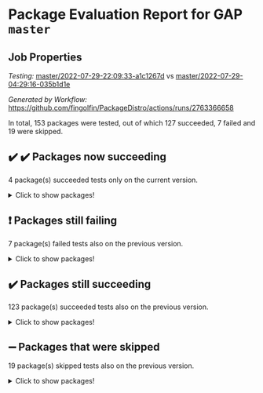 # Package Evaluation Report for GAP `master`

## Job Properties

*Testing:* [master/2022-07-29-22:09:33-a1c1267d](https://github.com/fingolfin/PackageDistro/blob/data/reports/master/2022-07-29-22:09:33-a1c1267d) vs [master/2022-07-29-04:29:16-035b1d1e](https://github.com/fingolfin/PackageDistro/blob/data/reports/master/2022-07-29-04:29:16-035b1d1e)

*Generated by Workflow:* https://github.com/fingolfin/PackageDistro/actions/runs/2763366658

In total, 153 packages were tested, out of which 127 succeeded, 7 failed and 19 were skipped.

## :heavy_check_mark: :heavy_check_mark: Packages now succeeding

4 package(s) succeeded tests only on the current version.
<details><summary>Click to show packages!</summary>

- fining 1.5 [(success)](https://github.com/fingolfin/PackageDistro/runs/7586468424?check_suite_focus=true) vs fining 1.4.1 [(failure)](https://github.com/fingolfin/PackageDistro/runs/7572662010?check_suite_focus=true)
- rcwa 4.7.0 [(success)](https://github.com/fingolfin/PackageDistro/runs/7586472582?check_suite_focus=true) vs rcwa 4.6.4 [(failure)](https://github.com/fingolfin/PackageDistro/runs/7572666048?check_suite_focus=true)
- toricvarieties 2022.07.13 [(success)](https://github.com/fingolfin/PackageDistro/runs/7586474127?check_suite_focus=true) vs toricvarieties 2022.03.23 [(skipped)](https://github.com/fingolfin/PackageDistro/runs/7572564738?check_suite_focus=true)
- ugaly 4.0.3 [(success)](https://github.com/fingolfin/PackageDistro/runs/7586474236?check_suite_focus=true) vs ugaly 4.0.2 [(failure)](https://github.com/fingolfin/PackageDistro/runs/7572667767?check_suite_focus=true)
</details>

## :exclamation: Packages still failing

7 package(s) failed tests also on the previous version.
<details><summary>Click to show packages!</summary>

- francy 1.2.4 [(failure)](https://github.com/fingolfin/PackageDistro/runs/7586468986?check_suite_focus=true)
- hap 1.46 [(failure)](https://github.com/fingolfin/PackageDistro/runs/7586469841?check_suite_focus=true)
- packagemanager 1.2 [(failure)](https://github.com/fingolfin/PackageDistro/runs/7586472006?check_suite_focus=true)
- qpa 1.33 [(failure)](https://github.com/fingolfin/PackageDistro/runs/7586472381?check_suite_focus=true)
- recog 1.3.2 [(failure)](https://github.com/fingolfin/PackageDistro/runs/7586472682?check_suite_focus=true)
- semigroups 4.0.0 [(failure)](https://github.com/fingolfin/PackageDistro/runs/7586472986?check_suite_focus=true)
- yangbaxter 0.10.0 [(failure)](https://github.com/fingolfin/PackageDistro/runs/7586474823?check_suite_focus=true)
</details>

## :heavy_check_mark: Packages still succeeding

123 package(s) succeeded tests also on the previous version.
<details><summary>Click to show packages!</summary>

- ace 5.4 [(success)](https://github.com/fingolfin/PackageDistro/runs/7586465880?check_suite_focus=true)
- aclib 1.3.2 [(success)](https://github.com/fingolfin/PackageDistro/runs/7586465937?check_suite_focus=true)
- agt 0.2 [(success)](https://github.com/fingolfin/PackageDistro/runs/7586466002?check_suite_focus=true)
- alnuth 3.2.1 [(success)](https://github.com/fingolfin/PackageDistro/runs/7586466064?check_suite_focus=true)
- anupq 3.2.6 [(success)](https://github.com/fingolfin/PackageDistro/runs/7586466113?check_suite_focus=true)
- atlasrep 2.1.2 [(success)](https://github.com/fingolfin/PackageDistro/runs/7586466170?check_suite_focus=true)
- autodoc 2022.07.10 [(success)](https://github.com/fingolfin/PackageDistro/runs/7586466221?check_suite_focus=true)
- automata 1.15 [(success)](https://github.com/fingolfin/PackageDistro/runs/7586466289?check_suite_focus=true)
- automgrp 1.3.2 [(success)](https://github.com/fingolfin/PackageDistro/runs/7586466393?check_suite_focus=true)
- autpgrp 1.10.2 [(success)](https://github.com/fingolfin/PackageDistro/runs/7586466459?check_suite_focus=true)
- cap 2022.06-05 [(success)](https://github.com/fingolfin/PackageDistro/runs/7586466530?check_suite_focus=true)
- caratinterface 2.3.4 [(success)](https://github.com/fingolfin/PackageDistro/runs/7586466602?check_suite_focus=true)
- cddinterface 2020.06.24 [(success)](https://github.com/fingolfin/PackageDistro/runs/7586466667?check_suite_focus=true)
- circle 1.6.5 [(success)](https://github.com/fingolfin/PackageDistro/runs/7586466739?check_suite_focus=true)
- classicpres 1.22 [(success)](https://github.com/fingolfin/PackageDistro/runs/7586466795?check_suite_focus=true)
- cohomolo 1.6.10 [(success)](https://github.com/fingolfin/PackageDistro/runs/7586466868?check_suite_focus=true)
- congruence 1.2.4 [(success)](https://github.com/fingolfin/PackageDistro/runs/7586466925?check_suite_focus=true)
- corelg 1.56 [(success)](https://github.com/fingolfin/PackageDistro/runs/7586466975?check_suite_focus=true)
- crime 1.6 [(success)](https://github.com/fingolfin/PackageDistro/runs/7586467066?check_suite_focus=true)
- crisp 1.4.5 [(success)](https://github.com/fingolfin/PackageDistro/runs/7586467125?check_suite_focus=true)
- crypting 0.10 [(success)](https://github.com/fingolfin/PackageDistro/runs/7586467183?check_suite_focus=true)
- cryst 4.1.25 [(success)](https://github.com/fingolfin/PackageDistro/runs/7586467238?check_suite_focus=true)
- crystcat 1.1.10 [(success)](https://github.com/fingolfin/PackageDistro/runs/7586467302?check_suite_focus=true)
- ctbllib 1.3.4 [(success)](https://github.com/fingolfin/PackageDistro/runs/7586467364?check_suite_focus=true)
- cubefree 1.19 [(success)](https://github.com/fingolfin/PackageDistro/runs/7586467419?check_suite_focus=true)
- curlinterface 2.2.2 [(success)](https://github.com/fingolfin/PackageDistro/runs/7586467467?check_suite_focus=true)
- cvec 2.7.5 [(success)](https://github.com/fingolfin/PackageDistro/runs/7586467529?check_suite_focus=true)
- datastructures 0.2.7 [(success)](https://github.com/fingolfin/PackageDistro/runs/7586467590?check_suite_focus=true)
- deepthought 1.0.5 [(success)](https://github.com/fingolfin/PackageDistro/runs/7586467654?check_suite_focus=true)
- design 1.7 [(success)](https://github.com/fingolfin/PackageDistro/runs/7586467719?check_suite_focus=true)
- difsets 2.3.1 [(success)](https://github.com/fingolfin/PackageDistro/runs/7586467790?check_suite_focus=true)
- digraphs 1.5.3 [(success)](https://github.com/fingolfin/PackageDistro/runs/7586467862?check_suite_focus=true)
- edim 1.3.5 [(success)](https://github.com/fingolfin/PackageDistro/runs/7586467950?check_suite_focus=true)
- example 4.3.1 [(success)](https://github.com/fingolfin/PackageDistro/runs/7586468048?check_suite_focus=true)
- factint 1.6.3 [(success)](https://github.com/fingolfin/PackageDistro/runs/7586468153?check_suite_focus=true)
- ferret 1.0.8 [(success)](https://github.com/fingolfin/PackageDistro/runs/7586468235?check_suite_focus=true)
- fga 1.4.0 [(success)](https://github.com/fingolfin/PackageDistro/runs/7586468332?check_suite_focus=true)
- float 1.0.3 [(success)](https://github.com/fingolfin/PackageDistro/runs/7586468537?check_suite_focus=true)
- format 1.4.3 [(success)](https://github.com/fingolfin/PackageDistro/runs/7586468621?check_suite_focus=true)
- forms 1.2.8 [(success)](https://github.com/fingolfin/PackageDistro/runs/7586468741?check_suite_focus=true)
- fplsa 1.2.5 [(success)](https://github.com/fingolfin/PackageDistro/runs/7586468820?check_suite_focus=true)
- fr 2.4.8 [(success)](https://github.com/fingolfin/PackageDistro/runs/7586468908?check_suite_focus=true)
- fwtree 1.3 [(success)](https://github.com/fingolfin/PackageDistro/runs/7586469072?check_suite_focus=true)
- gbnp 1.0.5 [(success)](https://github.com/fingolfin/PackageDistro/runs/7586469160?check_suite_focus=true)
- generalizedmorphismsforcap 2022.05-01 [(success)](https://github.com/fingolfin/PackageDistro/runs/7586469234?check_suite_focus=true)
- genss 1.6.6 [(success)](https://github.com/fingolfin/PackageDistro/runs/7586469292?check_suite_focus=true)
- gradedringforhomalg 2022.06-01 [(success)](https://github.com/fingolfin/PackageDistro/runs/7586469363?check_suite_focus=true)
- grape 4.8.5 [(success)](https://github.com/fingolfin/PackageDistro/runs/7586469443?check_suite_focus=true)
- groupoids 1.69 [(success)](https://github.com/fingolfin/PackageDistro/runs/7586469500?check_suite_focus=true)
- grpconst 2.6.2 [(success)](https://github.com/fingolfin/PackageDistro/runs/7586469591?check_suite_focus=true)
- guarana 0.96.3 [(success)](https://github.com/fingolfin/PackageDistro/runs/7586469659?check_suite_focus=true)
- guava 3.16 [(success)](https://github.com/fingolfin/PackageDistro/runs/7586469763?check_suite_focus=true)
- hapcryst 0.1.15 [(success)](https://github.com/fingolfin/PackageDistro/runs/7586469926?check_suite_focus=true)
- hecke 1.5.3 [(success)](https://github.com/fingolfin/PackageDistro/runs/7586469994?check_suite_focus=true)
- help 3.5 [(success)](https://github.com/fingolfin/PackageDistro/runs/7586470088?check_suite_focus=true)
- idrel 2.44 [(success)](https://github.com/fingolfin/PackageDistro/runs/7586470156?check_suite_focus=true)
- images 1.3.1 [(success)](https://github.com/fingolfin/PackageDistro/runs/7586470215?check_suite_focus=true)
- intpic 0.3.0 [(success)](https://github.com/fingolfin/PackageDistro/runs/7586470278?check_suite_focus=true)
- io 4.7.2 [(success)](https://github.com/fingolfin/PackageDistro/runs/7586470356?check_suite_focus=true)
- irredsol 1.4.3 [(success)](https://github.com/fingolfin/PackageDistro/runs/7586470414?check_suite_focus=true)
- json 2.1.0 [(success)](https://github.com/fingolfin/PackageDistro/runs/7586470482?check_suite_focus=true)
- jupyterkernel 1.4.1 [(success)](https://github.com/fingolfin/PackageDistro/runs/7586470545?check_suite_focus=true)
- jupyterviz 1.5.1 [(success)](https://github.com/fingolfin/PackageDistro/runs/7586470607?check_suite_focus=true)
- kan 1.34 [(success)](https://github.com/fingolfin/PackageDistro/runs/7586470660?check_suite_focus=true)
- kbmag 1.5.9 [(success)](https://github.com/fingolfin/PackageDistro/runs/7586470726?check_suite_focus=true)
- laguna 3.9.5 [(success)](https://github.com/fingolfin/PackageDistro/runs/7586470787?check_suite_focus=true)
- liealgdb 2.2.1 [(success)](https://github.com/fingolfin/PackageDistro/runs/7586470849?check_suite_focus=true)
- liepring 2.6 [(success)](https://github.com/fingolfin/PackageDistro/runs/7586470919?check_suite_focus=true)
- liering 2.4.2 [(success)](https://github.com/fingolfin/PackageDistro/runs/7586470985?check_suite_focus=true)
- linearalgebraforcap 2022.06-03 [(success)](https://github.com/fingolfin/PackageDistro/runs/7586471053?check_suite_focus=true)
- loops 3.4.1 [(success)](https://github.com/fingolfin/PackageDistro/runs/7586471102?check_suite_focus=true)
- lpres 1.0.3 [(success)](https://github.com/fingolfin/PackageDistro/runs/7586471175?check_suite_focus=true)
- majoranaalgebras 1.4 [(success)](https://github.com/fingolfin/PackageDistro/runs/7586471218?check_suite_focus=true)
- mapclass 1.4.5 [(success)](https://github.com/fingolfin/PackageDistro/runs/7586471267?check_suite_focus=true)
- matgrp 0.64 [(success)](https://github.com/fingolfin/PackageDistro/runs/7586471323?check_suite_focus=true)
- modisom 2.5.2 [(success)](https://github.com/fingolfin/PackageDistro/runs/7586471371?check_suite_focus=true)
- modulepresentationsforcap 2022.05-03 [(success)](https://github.com/fingolfin/PackageDistro/runs/7586471423?check_suite_focus=true)
- monoidalcategories 2022.06-07 [(success)](https://github.com/fingolfin/PackageDistro/runs/7586471492?check_suite_focus=true)
- nconvex 2020.11-04 [(success)](https://github.com/fingolfin/PackageDistro/runs/7586471547?check_suite_focus=true)
- nilmat 1.4.1 [(success)](https://github.com/fingolfin/PackageDistro/runs/7586471600?check_suite_focus=true)
- nock 1.5 [(success)](https://github.com/fingolfin/PackageDistro/runs/7586471659?check_suite_focus=true)
- normalizinterface 1.3.3 [(success)](https://github.com/fingolfin/PackageDistro/runs/7586471727?check_suite_focus=true)
- nq 2.5.8 [(success)](https://github.com/fingolfin/PackageDistro/runs/7586471776?check_suite_focus=true)
- numericalsgps 1.3.1 [(success)](https://github.com/fingolfin/PackageDistro/runs/7586471832?check_suite_focus=true)
- openmath 11.5.1 [(success)](https://github.com/fingolfin/PackageDistro/runs/7586471883?check_suite_focus=true)
- orb 4.8.5 [(success)](https://github.com/fingolfin/PackageDistro/runs/7586471950?check_suite_focus=true)
- patternclass 2.4.2 [(success)](https://github.com/fingolfin/PackageDistro/runs/7586472069?check_suite_focus=true)
- permut 2.0.4 [(success)](https://github.com/fingolfin/PackageDistro/runs/7586472121?check_suite_focus=true)
- polenta 1.3.10 [(success)](https://github.com/fingolfin/PackageDistro/runs/7586472172?check_suite_focus=true)
- polymaking 0.8.6 [(success)](https://github.com/fingolfin/PackageDistro/runs/7586472235?check_suite_focus=true)
- primgrp 3.4.2 [(success)](https://github.com/fingolfin/PackageDistro/runs/7586472286?check_suite_focus=true)
- profiling 2.5.0 [(success)](https://github.com/fingolfin/PackageDistro/runs/7586472325?check_suite_focus=true)
- quagroup 1.8.3 [(success)](https://github.com/fingolfin/PackageDistro/runs/7586472476?check_suite_focus=true)
- radiroot 2.9 [(success)](https://github.com/fingolfin/PackageDistro/runs/7586472526?check_suite_focus=true)
- rds 1.8 [(success)](https://github.com/fingolfin/PackageDistro/runs/7586472638?check_suite_focus=true)
- repndecomp 1.2.1 [(success)](https://github.com/fingolfin/PackageDistro/runs/7586472739?check_suite_focus=true)
- repsn 3.1.0 [(success)](https://github.com/fingolfin/PackageDistro/runs/7586472807?check_suite_focus=true)
- resclasses 4.7.3 [(success)](https://github.com/fingolfin/PackageDistro/runs/7586472856?check_suite_focus=true)
- scscp 2.3.1 [(success)](https://github.com/fingolfin/PackageDistro/runs/7586472921?check_suite_focus=true)
- sglppow 2.2 [(success)](https://github.com/fingolfin/PackageDistro/runs/7586473056?check_suite_focus=true)
- sgpviz 0.999.5 [(success)](https://github.com/fingolfin/PackageDistro/runs/7586473121?check_suite_focus=true)
- simpcomp 2.1.14 [(success)](https://github.com/fingolfin/PackageDistro/runs/7586473216?check_suite_focus=true)
- singular 2020.12.18 [(success)](https://github.com/fingolfin/PackageDistro/runs/7586473299?check_suite_focus=true)
- sla 1.5.3 [(success)](https://github.com/fingolfin/PackageDistro/runs/7586473359?check_suite_focus=true)
- smallgrp 1.5 [(success)](https://github.com/fingolfin/PackageDistro/runs/7586473423?check_suite_focus=true)
- smallsemi 0.6.13 [(success)](https://github.com/fingolfin/PackageDistro/runs/7586473515?check_suite_focus=true)
- sonata 2.9.4 [(success)](https://github.com/fingolfin/PackageDistro/runs/7586473601?check_suite_focus=true)
- sophus 1.25 [(success)](https://github.com/fingolfin/PackageDistro/runs/7586473706?check_suite_focus=true)
- spinsym 1.5.2 [(success)](https://github.com/fingolfin/PackageDistro/runs/7586473823?check_suite_focus=true)
- symbcompcc 1.3.2 [(success)](https://github.com/fingolfin/PackageDistro/runs/7586473887?check_suite_focus=true)
- thelma 1.3 [(success)](https://github.com/fingolfin/PackageDistro/runs/7586473963?check_suite_focus=true)
- tomlib 1.2.9 [(success)](https://github.com/fingolfin/PackageDistro/runs/7586474019?check_suite_focus=true)
- toric 1.9.5 [(success)](https://github.com/fingolfin/PackageDistro/runs/7586474076?check_suite_focus=true)
- transgrp 3.6.3 [(success)](https://github.com/fingolfin/PackageDistro/runs/7586474179?check_suite_focus=true)
- unipot 1.5 [(success)](https://github.com/fingolfin/PackageDistro/runs/7586474293?check_suite_focus=true)
- unitlib 4.1.0 [(success)](https://github.com/fingolfin/PackageDistro/runs/7586474361?check_suite_focus=true)
- utils 0.74 [(success)](https://github.com/fingolfin/PackageDistro/runs/7586474422?check_suite_focus=true)
- uuid 0.7 [(success)](https://github.com/fingolfin/PackageDistro/runs/7586474479?check_suite_focus=true)
- walrus 0.9991 [(success)](https://github.com/fingolfin/PackageDistro/runs/7586474532?check_suite_focus=true)
- wedderga 4.10.2 [(success)](https://github.com/fingolfin/PackageDistro/runs/7586474619?check_suite_focus=true)
- xmod 2.88 [(success)](https://github.com/fingolfin/PackageDistro/runs/7586474700?check_suite_focus=true)
- xmodalg 1.22 [(success)](https://github.com/fingolfin/PackageDistro/runs/7586474764?check_suite_focus=true)
- zeromqinterface 0.14 [(success)](https://github.com/fingolfin/PackageDistro/runs/7586474910?check_suite_focus=true)
</details>

## :heavy_minus_sign: Packages that were skipped

19 package(s) skipped tests also on the previous version.
<details><summary>Click to show packages!</summary>

- 4ti2interface 2022.03-01 [(skipped)](https://github.com/fingolfin/PackageDistro/runs/7586352144?check_suite_focus=true)
- browse 1.8.14 [(skipped)](https://github.com/fingolfin/PackageDistro/runs/7586352144?check_suite_focus=true)
- examplesforhomalg 2022.03-01 [(skipped)](https://github.com/fingolfin/PackageDistro/runs/7586352144?check_suite_focus=true)
- gapdoc 1.6.5 [(skipped)](https://github.com/fingolfin/PackageDistro/runs/7586352144?check_suite_focus=true)
- gauss 2022.03-01 [(skipped)](https://github.com/fingolfin/PackageDistro/runs/7586352144?check_suite_focus=true)
- gaussforhomalg 2022.03-01 [(skipped)](https://github.com/fingolfin/PackageDistro/runs/7586352144?check_suite_focus=true)
- gradedmodules 2022.03-01 [(skipped)](https://github.com/fingolfin/PackageDistro/runs/7586352144?check_suite_focus=true)
- homalg 2022.03-01 [(skipped)](https://github.com/fingolfin/PackageDistro/runs/7586352144?check_suite_focus=true)
- homalgtocas 2022.03-01 [(skipped)](https://github.com/fingolfin/PackageDistro/runs/7586352144?check_suite_focus=true)
- io_forhomalg 2022.03-01 [(skipped)](https://github.com/fingolfin/PackageDistro/runs/7586352144?check_suite_focus=true)
- itc 1.5.1 [(skipped)](https://github.com/fingolfin/PackageDistro/runs/7586352144?check_suite_focus=true)
- localizeringforhomalg 2022.03-01 [(skipped)](https://github.com/fingolfin/PackageDistro/runs/7586352144?check_suite_focus=true)
- matricesforhomalg 2022.06-01 [(skipped)](https://github.com/fingolfin/PackageDistro/runs/7586352144?check_suite_focus=true)
- modules 2022.03-01 [(skipped)](https://github.com/fingolfin/PackageDistro/runs/7586352144?check_suite_focus=true)
- polycyclic 2.16 [(skipped)](https://github.com/fingolfin/PackageDistro/runs/7586352144?check_suite_focus=true)
- ringsforhomalg 2022.04-01 [(skipped)](https://github.com/fingolfin/PackageDistro/runs/7586352144?check_suite_focus=true)
- sco 2022.03-01 [(skipped)](https://github.com/fingolfin/PackageDistro/runs/7586352144?check_suite_focus=true)
- toolsforhomalg 2022.05-01 [(skipped)](https://github.com/fingolfin/PackageDistro/runs/7586352144?check_suite_focus=true)
- xgap 4.31 [(skipped)](https://github.com/fingolfin/PackageDistro/runs/7586352144?check_suite_focus=true)
</details>

